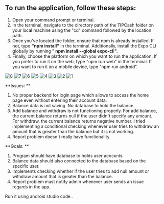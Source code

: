 ## To run the application, follow these steps: 
<ol>
  <li>Open your command prompt or terminal.</li>
  <li>In the terminal, navigate to the directory path of the TIPCash folder on your local machine using the "cd" command followed by the location path.</li>
  <li>Once you've located the folder, ensure that npm is already installed. If not, type <b>"npm install"</b> in the terminal. Additionally, install the Expo CLI globally by running " <b>npm install --global expo-cli".</b></li>
  <li>Finally, choose the platform on which you want to run the application. If you prefer to run it on the web, type "npm run web" in the terminal. If you want to run it on a mobile device, type "npm run android".</li>
</ol>

![8](https://github.com/angstvra/TIPCash/assets/93997417/6394b9dd-9fd7-4b06-af82-6bcfd0ca1e51)
![7](https://github.com/angstvra/TIPCash/assets/93997417/1fe38edc-0a6e-46c9-900c-046a120c2620)
![6](https://github.com/angstvra/TIPCash/assets/93997417/1c25319a-30d0-4b76-8379-7694ff3f5a21)
![5](https://github.com/angstvra/TIPCash/assets/93997417/e13ac1d6-c448-4273-98a3-631cbe8271a6)
![4](https://github.com/angstvra/TIPCash/assets/93997417/f9700dfb-c31f-46a8-84f6-1408bad45e59)
![3](https://github.com/angstvra/TIPCash/assets/93997417/555c7ad1-fa68-4aed-ad01-38cdd6f1f025)
![2](https://github.com/angstvra/TIPCash/assets/93997417/332e656f-a067-45ea-8937-cbdf4338d24d)
![1](https://github.com/angstvra/TIPCash/assets/93997417/acbbf86e-d20d-44da-be9a-95f6c4592167)


**Issues: **
1. No proper backend for login page which allows to access the home page even without entering their account data. 
2. Balance data is not saving. No database to hold the balance.
3. Add balance and withdraw is not functioning properly. For add balance, the current balance returns null if the user didn't specify any amount. For withdraw, the current balance returns negative number. I tried implementing a conditional checking whenever user tries to withdraw an amount that is greater than the balance but it is not working. 
4. Report problem doesn't really have functionality.


**Goals: **
1. Program should have database to holds user acocunts
2. Balance data should also connected to the database based on the specific user. 
3. Implements checking whether if the user tries to add null amount or withdraw amount that is greater than the balance. 
4. Report problem must notify admin whenever user sends an issue regards in the app. 


Run it using android studio code.. 
